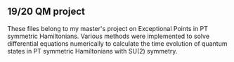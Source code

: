 ## 19/20 QM project
These files belong to my master's project on Exceptional Points in PT symmetric Hamiltonians.
Various methods were implemented to solve differential equations numerically to calculate the time evolution of quantum states in PT symmetric Hamiltonians with SU(2) symmetry.
